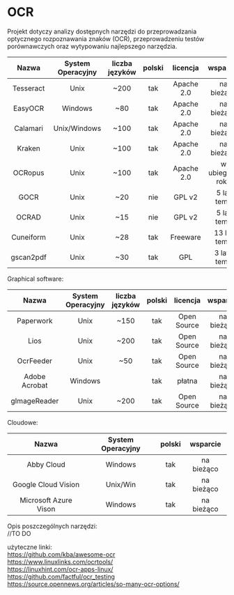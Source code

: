 # OCR

Projekt dotyczy analizy dostępnych narzędzi do przeprowadzania optycznego rozpoznawania znaków (OCR), przeprowadzeniu testów porównawczych oraz wytypowaniu najlepszego narzędzia.

|    Nazwa   |System Operacyjny| liczba języków | polski | licencja    | wsparcie        |                      link do repo                     |
| :---:   | :-: | :-: | :-:| :---:   | :-: |:-:|
|  Tesseract | Unix            |      ~200      |  tak   | Apache 2.0  | na bieżąco      | https://github.com/tesseract-ocr/tesseract           |
|  EasyOCR   | Windows         |      ~80      |  tak   | Apache 2.0 | na bieżąco      | https://github.com/JaidedAI/EasyOCR                  |
|  Calamari  | Unix/Windows    |       ~100   |  tak   | Apache 2.0 | na bieżąco      | https://github.com/Calamari-OCR/calamari             |
|  Kraken    | Unix            |        ~100       |  tak   | Apache 2.0 | na bieżąco      | https://github.com/mittagessen/kraken                |
|  OCRopus   | Unix            |  ~100  |  tak   | Apache 2.0 | w ubiegłym roku | https://github.com/ocropus/ocropy                    |
|  GOCR      | Unix            |       ~20      |  nie   | GPL v2 | 5 lat temu      | https://github.com/eaciit/gocr                       |
|  OCRAD     | Unix            |       ~15      |  nie   | GPL v2 | 5 lat temu      | https://github.com/kba/ocrad-docker                  |
|  Cuneiform | Unix            |       ~28      |  tak   | Freeware | 13 lat temu     | https://github.com/jwilk-mirrors/cuneiform-multilang |
|  gscan2pdf | Unix            |        ~30     |  tak   | GPL | 3 lata temu     |https://github.com/marschap/gscan2pdf                |

Graphical software:

|    Nazwa     |System Operacyjny| liczba języków | polski | licencja    | wsparcie        |                    link do repo                       |
| :---:   | :-: | :-: | :-:| :---:   | :-: | :-:|
|  Paperwork   | Unix            |      ~150      |  tak   | Open Source | na bieżąco      |  https://gitlab.gnome.org/World/OpenPaperwork/paperwork |
|  Lios        | Unix            |      ~200      |  tak   | Open Source | na bieżąco      | https://github.com/Nalin-x-Linux/lios-3                |
|  OcrFeeder   | Unix            |      ~50       |  tak   | Open Source | na bieżąco      | https://github.com/GNOME/ocrfeeder                     |
| Adobe Acrobat| Windows         |                |  tak   | płatna      | na bieżąco      |  -                                                      |
|  gImageReader| Unix            |      ~200      |  tak   | Open Source | na bieżąco      |   https://github.com/manisandro/gImageReader             |

Cloudowe:

|    Nazwa               |System Operacyjny| polski | wsparcie    |
| :---:   | :-: | :-: | :-:|
|  Abby Cloud            | Windows         |  tak   |  na bieżąco |
|  Google Cloud Vision   | Unix/Win        |  tak   |  na bieżąco |
|  Microsoft Azure Vison | Windows         |  tak   |  na bieżąco |


Opis poszczególnych narzędzi: <br>
//TO DO

użyteczne linki: <br>
https://github.com/kba/awesome-ocr <br>
https://www.linuxlinks.com/ocrtools/ <br>
https://linuxhint.com/ocr-apps-linux/ <br>
https://github.com/factful/ocr_testing <br>
https://source.opennews.org/articles/so-many-ocr-options/ <br>
